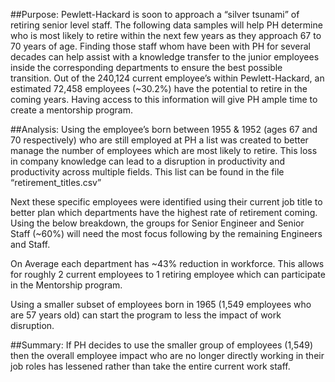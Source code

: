 ##Purpose: 
Pewlett-Hackard is soon to approach a “silver tsunami” of retiring senior level staff. The following data samples will help PH determine who is most likely to retire within the next few years as they approach 67 to 70 years of age. Finding those staff whom have been with PH for several decades can help assist with a knowledge transfer to the junior employees inside the corresponding departments to ensure the best possible transition. 
Out of the 240,124 current employee’s within Pewlett-Hackard, an estimated 72,458 employees (~30.2%) have the potential to retire in the coming years. Having access to this information will give PH ample time to create a mentorship program. 

##Analysis: 
Using the employee’s born between 1955 & 1952 (ages 67 and 70 respectively) who are still employed at PH a list was created to better manage the number of employees which are most likely to retire. This loss in company knowledge can lead to a disruption in productivity and productivity across multiple fields. This list can be found in the file “retirement_titles.csv” 

Next these specific employees were identified using their current job title to better plan which departments have the highest rate of retirement coming. Using the below breakdown, the groups for Senior Engineer and Senior Staff (~60%) will need the most focus following by the remaining Engineers and Staff. 

On Average each department has ~43% reduction in workforce. This allows for roughly 2 current employees to 1 retiring employee which can participate in the Mentorship program. 

Using a smaller subset of employees born in 1965 (1,549 employees who are 57 years old) can start the program to less the impact of work disruption. 

##Summary: 
If PH decides to use the smaller group of employees (1,549) then the overall employee impact who are no longer directly working in their job roles has lessened rather than take the entire current work staff. 
